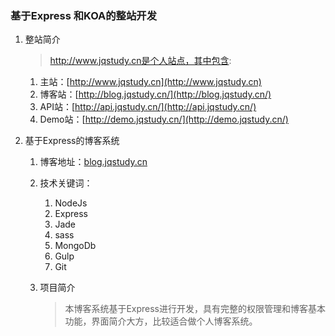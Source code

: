 ### 基于Express 和KOA的整站开发
1. 整站简介
    > http://www.jqstudy.cn是个人站点，其中包含:
    
    1. 主站：[http://www.jqstudy.cn](http://www.jqstudy.cn)
    2. 博客站：[http://blog.jqstudy.cn/](http://blog.jqstudy.cn/)
    3. API站：[http://api.jqstudy.cn/](http://api.jqstudy.cn/)
    4. Demo站：[http://demo.jqstudy.cn/](http://demo.jqstudy.cn/)
2. 基于Express的博客系统
    
    1. 博客地址：[blog.jqstudy.cn](http://blog.jqstudy.cn/)
    2. 技术关键词：
        
        1. NodeJs
        2. Express
        3. Jade
        4. sass
        5. MongoDb
        6. Gulp
        7. Git
    3. 项目简介
        > 本博客系统基于Express进行开发，具有完整的权限管理和博客基本功能，界面简介大方，比较适合做个人博客系统。
        
    